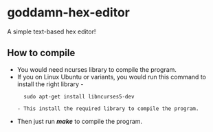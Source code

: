 goddamn-hex-editor
==================

A simple text-based hex editor!

## How to compile
* You would need ncurses library to compile the program.
* If you on Linux Ubuntu or variants, you would run this command to install the right library -
    ```
      sudo apt-get install libncurses5-dev
    ```
      - This install the required library to compile the program.
      
* Then just run ***make*** to compile the program.
